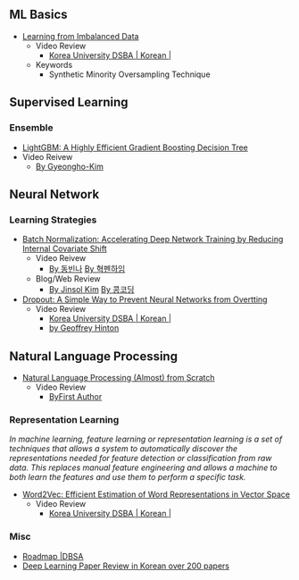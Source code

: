 ## ML Basics
* [Learning from Imbalanced Data](https://www.ele.uri.edu/faculty/he/PDFfiles/ImbalancedLearning.pdf)
  * Video Review
    * [Korea University DSBA | Korean | ](https://www.youtube.com/watch?v=kkJirPwScQQ) 
  * Keywords 
    * Synthetic Minority Oversampling Technique
## Supervised Learning
### Ensemble
* [LightGBM: A Highly Efficient Gradient Boosting Decision Tree](https://papers.nips.cc/paper/6907-lightgbm-a-highly-efficient-gradient-boosting-decision-tree.pdf) 
* Video Reivew
  * [By Gyeongho-Kim](https://www.youtube.com/watch?v=RP6c7EXvwPs) 

## Neural Network

### Learning Strategies
* [Batch Normalization: Accelerating Deep Network Training by Reducing Internal Covariate Shift](https://arxiv.org/pdf/1502.03167.pdf)
  * Video Reivew
    * [By 동빈나](https://www.youtube.com/watch?v=58fuWVu5DVU) [By 혁펜하임](https://www.youtube.com/watch?v=m61OSJfxL0U&) 
  * Blog/Web Review
    * [By Jinsol Kim](https://gaussian37.github.io/dl-concept-batchnorm/) [By 콩코딩](https://blog.naver.com/ghdals6864/222446099660)
* [Dropout: A Simple Way to Prevent Neural Networks from Overtting](https://jmlr.org/papers/volume15/srivastava14a.old/srivastava14a.pdf)
  * Video Review
    * [Korea University DSBA | Korean | ](https://www.youtube.com/watch?v=czSKnb4nDu8&t=51s) 
    * [by Geoffrey Hinton](https://www.youtube.com/watch?v=kAwF--GJ-ek)

## Natural Language Processing
* [Natural Language Processing (Almost) from Scratch](https://www.jmlr.org/papers/volume12/collobert11a/collobert11a.pdf)
  * Video Review
    * [ByFirst Author](https://www.youtube.com/watch?v=gskjZ90ma94)  
### Representation Learning
*In machine learning, feature learning or representation learning is a set of techniques that allows a system to automatically discover the representations needed for feature detection or classification from raw data. This replaces manual feature engineering and allows a machine to both learn the features and use them to perform a specific task.*
* [Word2Vec: Efficient Estimation of Word Representations in Vector Space](https://arxiv.org/abs/1301.3781)
  * Video Review
    * [Korea University DSBA | Korean | ](https://www.youtube.com/watch?v=sidPSG-EVDo) 
### Misc
* [Roadmap |DBSA](https://jjerry-k.github.io/blog/paper_roadmap/#paper-reading-roadmap)
* [Deep Learning Paper Review in Korean over 200 papers](https://deep-learning-study.tistory.com/category/%EB%85%BC%EB%AC%B8%20%EC%9D%BD%EA%B8%B0)

